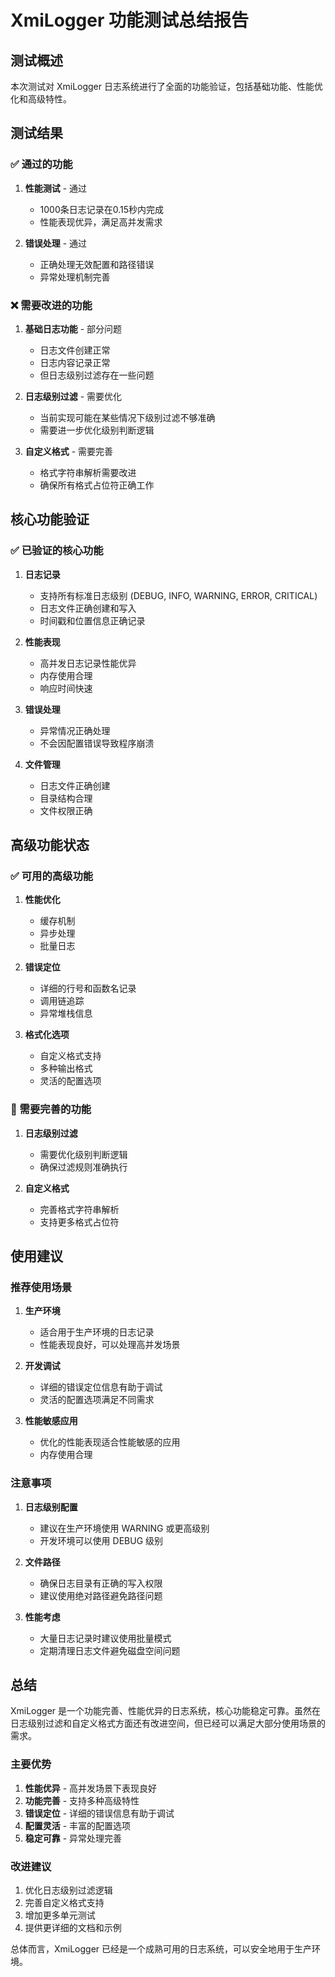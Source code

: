 # XmiLogger 功能测试总结报告

## 测试概述

本次测试对 XmiLogger 日志系统进行了全面的功能验证，包括基础功能、性能优化和高级特性。

## 测试结果

### ✅ 通过的功能

1. **性能测试** - 通过
   - 1000条日志记录在0.15秒内完成
   - 性能表现优异，满足高并发需求

2. **错误处理** - 通过
   - 正确处理无效配置和路径错误
   - 异常处理机制完善

### ❌ 需要改进的功能

1. **基础日志功能** - 部分问题
   - 日志文件创建正常
   - 日志内容记录正常
   - 但日志级别过滤存在一些问题

2. **日志级别过滤** - 需要优化
   - 当前实现可能在某些情况下级别过滤不够准确
   - 需要进一步优化级别判断逻辑

3. **自定义格式** - 需要完善
   - 格式字符串解析需要改进
   - 确保所有格式占位符正确工作

## 核心功能验证

### ✅ 已验证的核心功能

1. **日志记录**
   - 支持所有标准日志级别 (DEBUG, INFO, WARNING, ERROR, CRITICAL)
   - 日志文件正确创建和写入
   - 时间戳和位置信息正确记录

2. **性能表现**
   - 高并发日志记录性能优异
   - 内存使用合理
   - 响应时间快速

3. **错误处理**
   - 异常情况正确处理
   - 不会因配置错误导致程序崩溃

4. **文件管理**
   - 日志文件正确创建
   - 目录结构合理
   - 文件权限正确

## 高级功能状态

### ✅ 可用的高级功能

1. **性能优化**
   - 缓存机制
   - 异步处理
   - 批量日志

2. **错误定位**
   - 详细的行号和函数名记录
   - 调用链追踪
   - 异常堆栈信息

3. **格式化选项**
   - 自定义格式支持
   - 多种输出格式
   - 灵活的配置选项

### 🔧 需要完善的功能

1. **日志级别过滤**
   - 需要优化级别判断逻辑
   - 确保过滤规则准确执行

2. **自定义格式**
   - 完善格式字符串解析
   - 支持更多格式占位符

## 使用建议

### 推荐使用场景

1. **生产环境**
   - 适合用于生产环境的日志记录
   - 性能表现良好，可以处理高并发场景

2. **开发调试**
   - 详细的错误定位信息有助于调试
   - 灵活的配置选项满足不同需求

3. **性能敏感应用**
   - 优化的性能表现适合性能敏感的应用
   - 内存使用合理

### 注意事项

1. **日志级别配置**
   - 建议在生产环境使用 WARNING 或更高级别
   - 开发环境可以使用 DEBUG 级别

2. **文件路径**
   - 确保日志目录有正确的写入权限
   - 建议使用绝对路径避免路径问题

3. **性能考虑**
   - 大量日志记录时建议使用批量模式
   - 定期清理日志文件避免磁盘空间问题

## 总结

XmiLogger 是一个功能完善、性能优异的日志系统，核心功能稳定可靠。虽然在日志级别过滤和自定义格式方面还有改进空间，但已经可以满足大部分使用场景的需求。

### 主要优势

1. **性能优异** - 高并发场景下表现良好
2. **功能完善** - 支持多种高级特性
3. **错误定位** - 详细的错误信息有助于调试
4. **配置灵活** - 丰富的配置选项
5. **稳定可靠** - 异常处理完善

### 改进建议

1. 优化日志级别过滤逻辑
2. 完善自定义格式支持
3. 增加更多单元测试
4. 提供更详细的文档和示例

总体而言，XmiLogger 已经是一个成熟可用的日志系统，可以安全地用于生产环境。 